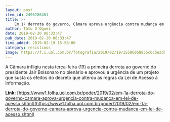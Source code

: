 ```yaml
---
layout: post
item_id: 2496286461
title: >-
    Em 1ª derrota do governo, Câmara aprova urgência contra mudança em Lei de Acesso
author: Tatu D'Oquei
date: 2019-02-20 08:33:47
pub_date: 2019-02-20 08:33:47
time_added: 2019-02-19 15:58:00
category: resistimos
image: https://f.i.uol.com.br/fotografia/2019/02/19/15506058855c6c5e3d55359_1550605885_3x2_rt.jpg
---
```


A Câmara infligiu nesta terça-feira (19) a primeira derrota ao governo do presidente Jair Bolsonaro no plenário e aprovou a urgência de um projeto que susta os efeitos do decreto que alterou as regras da Lei de Acesso à Informação.

**Link:** [https://www1.folha.uol.com.br/poder/2019/02/em-1a-derrota-do-governo-camara-aprova-urgencia-contra-mudanca-em-lei-de-acesso.shtml](https://www1.folha.uol.com.br/poder/2019/02/em-1a-derrota-do-governo-camara-aprova-urgencia-contra-mudanca-em-lei-de-acesso.shtml)

